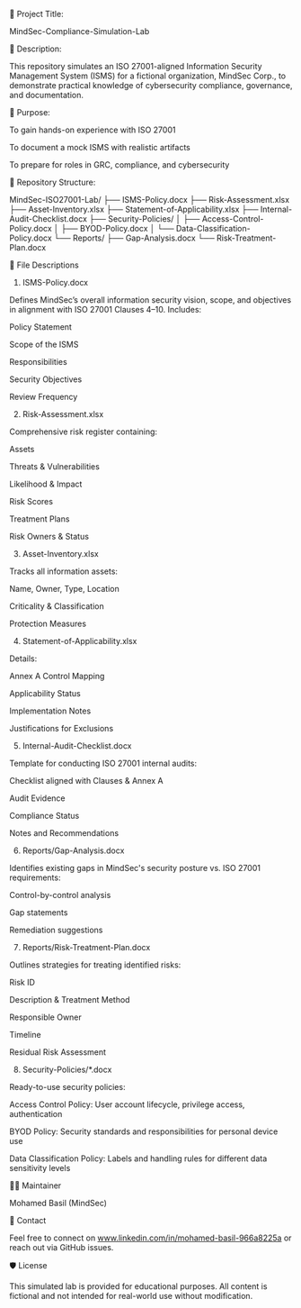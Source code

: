 🔐 Project Title:

MindSec-Compliance-Simulation-Lab

🏢 Description:

This repository simulates an ISO 27001-aligned Information Security Management System (ISMS) for a fictional organization, MindSec Corp., to demonstrate practical knowledge of cybersecurity compliance, governance, and documentation.

🎯 Purpose:

To gain hands-on experience with ISO 27001

To document a mock ISMS with realistic artifacts

To prepare for roles in GRC, compliance, and cybersecurity

📁 Repository Structure:

MindSec-ISO27001-Lab/
├── ISMS-Policy.docx
├── Risk-Assessment.xlsx
├── Asset-Inventory.xlsx
├── Statement-of-Applicability.xlsx
├── Internal-Audit-Checklist.docx
├── Security-Policies/
│   ├── Access-Control-Policy.docx
│   ├── BYOD-Policy.docx
│   └── Data-Classification-Policy.docx
└── Reports/
    ├── Gap-Analysis.docx
    └── Risk-Treatment-Plan.docx

📄 File Descriptions

1. ISMS-Policy.docx

Defines MindSec’s overall information security vision, scope, and objectives in alignment with ISO 27001 Clauses 4–10. Includes:

Policy Statement

Scope of the ISMS

Responsibilities

Security Objectives

Review Frequency

2. Risk-Assessment.xlsx

Comprehensive risk register containing:

Assets

Threats & Vulnerabilities

Likelihood & Impact

Risk Scores

Treatment Plans

Risk Owners & Status

3. Asset-Inventory.xlsx

Tracks all information assets:

Name, Owner, Type, Location

Criticality & Classification

Protection Measures

4. Statement-of-Applicability.xlsx

Details:

Annex A Control Mapping

Applicability Status

Implementation Notes

Justifications for Exclusions

5. Internal-Audit-Checklist.docx

Template for conducting ISO 27001 internal audits:

Checklist aligned with Clauses & Annex A

Audit Evidence

Compliance Status

Notes and Recommendations

6. Reports/Gap-Analysis.docx

Identifies existing gaps in MindSec's security posture vs. ISO 27001 requirements:

Control-by-control analysis

Gap statements

Remediation suggestions

7. Reports/Risk-Treatment-Plan.docx

Outlines strategies for treating identified risks:

Risk ID

Description & Treatment Method

Responsible Owner

Timeline

Residual Risk Assessment

8. Security-Policies/*.docx

Ready-to-use security policies:

Access Control Policy: User account lifecycle, privilege access, authentication

BYOD Policy: Security standards and responsibilities for personal device use

Data Classification Policy: Labels and handling rules for different data sensitivity levels

👨‍💻 Maintainer

Mohamed Basil (MindSec)

💬 Contact

Feel free to connect on www.linkedin.com/in/mohamed-basil-966a8225a or reach out via GitHub issues.

🛡️ License

This simulated lab is provided for educational purposes. All content is fictional and not intended for real-world use without modification.
